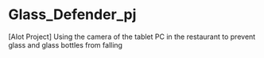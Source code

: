 # Glass_Defender_pj
[AIot Project] Using the camera of the tablet PC in the restaurant to prevent glass and glass bottles from falling
